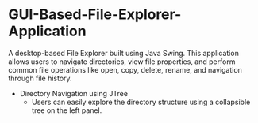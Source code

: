 # GUI-Based-File-Explorer-Application
A desktop-based File Explorer built using Java Swing. This application allows users to navigate directories, view file properties, and perform common file operations like open, copy, delete, rename, and navigation through file history.
- Directory Navigation using JTree
  - Users can easily explore the directory structure using a collapsible tree on the left panel.
